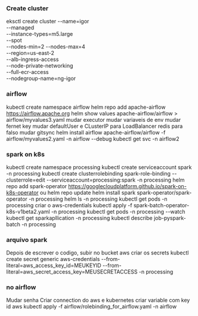 ### Create cluster
eksctl create cluster --name=igor \
--managed \
--instance-types=m5.large \
--spot \
--nodes-min=2 --nodes-max=4 \
--region=us-east-2 \
--alb-ingress-access \
--node-private-networking \
--full-ecr-access \
--nodegroup-name=ng-igor

### airflow

kubectl create namespace airflow
helm repo add apache-airflow https://airflow.apache.org
helm show values apache-airflow/airflow > airflow/myvalues3.yaml
mudar executor
mudar variaveis de env
mudar fernet key
mudar defaultUser e CLusterIP para LoadBalancer
redis para falso
mudar gitsync
helm install airflow apache-airflow/airflow -f airflow/myvalues2.yaml -n airflow --debug
kubectl get svc -n airflow2


### spark on k8s
kubectl create namespace processing
kubectl create serviceaccount spark  -n processing
kubectl create clusterrolebinding spark-role-binding --clusterrole=edit --serviceaccount=processing:spark -n processing
helm repo add spark-operator https://googlecloudplatform.github.io/spark-on-k8s-operator ou helm repo update
helm install spark spark-operator/spark-operator -n processing
helm ls -n processing
kubectl get pods -n processing
criar o aws-credentials
kubectl apply -f spark-batch-operator-k8s-v1beta2.yaml -n processing
kubectl get pods -n processing --watch
kubectl get sparkapllication -n processing
kubectl describe job-pyspark-batch -n processing

### arquivo spark
Depois de escrever o codigo, subir no bucket aws
criar os secrets kubectl create secret generic aws-credentials --from-literal=aws_access_key_id=MEUKEYID --from-literal=aws_secret_access_key=MEUSECRETACCESS -n processing

### no airflow
Mudar senha
Criar connection do aws e kubernetes
criar variable com key id aws
kubectl apply -f airflow/rolebinding_for_airflow.yaml -n airflow